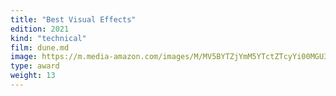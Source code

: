 ```yaml
---
title: "Best Visual Effects"
edition: 2021
kind: "technical"
film: dune.md
image: https://m.media-amazon.com/images/M/MV5BYTZjYmM5YTctZTcyYi00MGU3LWI3YzUtZWEyZGZlZDY2ZWU4XkEyXkFqcGc@._V1_FMjpg_UX1024_.jpg
type: award
weight: 13
---
```

